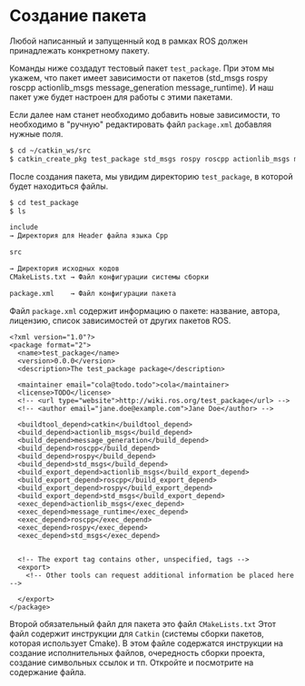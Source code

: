 # Создание пакета

Любой написанный и запущенный код в рамках ROS должен принадлежать конкретному пакету.

Команды ниже создадут тестовый пакет `test_package`. При этом мы укажем, что пакет имеет зависимости от пакетов \(std\_msgs rospy roscpp actionlib\_msgs message\_generation message\_runtime\). И наш пакет уже будет настроен для работы с этими пакетами.

Если далее нам станет необходимо добавить новые зависимости, то необходимо в "ручную" редактировать файл `package.xml` добавляя нужные поля.

```bash
$ cd ~/catkin_ws/src
$ catkin_create_pkg test_package std_msgs rospy roscpp actionlib_msgs message_generation message_runtime
```

После создания пакета, мы увидим директорию `test_package`, в которой будет находиться файлы.

```bash
$ cd test_package
$ ls

include        
→ Директория для Header файла языка Сpp

src

→ Директория исходных кодов
CMakeLists.txt → Файл конфигурации системы сборки

package.xml    → Файл конфигурации пакета
```

Файл `package.xml` содержит информацию о пакете: название, автора, лицензию, список зависимостей от других пакетов ROS.

```markup
<?xml version="1.0"?>
<package format="2">
  <name>test_package</name>
  <version>0.0.0</version>
  <description>The test_package package</description>

  <maintainer email="cola@todo.todo">cola</maintainer>
  <license>TODO</license>
  <!-- <url type="website">http://wiki.ros.org/test_package</url> -->
  <!-- <author email="jane.doe@example.com">Jane Doe</author> -->

  <buildtool_depend>catkin</buildtool_depend>
  <build_depend>actionlib_msgs</build_depend>
  <build_depend>message_generation</build_depend>
  <build_depend>roscpp</build_depend>
  <build_depend>rospy</build_depend>
  <build_depend>std_msgs</build_depend>
  <build_export_depend>actionlib_msgs</build_export_depend>
  <build_export_depend>roscpp</build_export_depend>
  <build_export_depend>rospy</build_export_depend>
  <build_export_depend>std_msgs</build_export_depend>
  <exec_depend>actionlib_msgs</exec_depend>
  <exec_depend>message_runtime</exec_depend>
  <exec_depend>roscpp</exec_depend>
  <exec_depend>rospy</exec_depend>
  <exec_depend>std_msgs</exec_depend>


  <!-- The export tag contains other, unspecified, tags -->
  <export>
    <!-- Other tools can request additional information be placed here -->

  </export>
</package>
```

Второй обязательный файл для пакета это файл `CMakeLists.txt` Этот файл содержит инструкции для `Catkin` \(системы сборки пакетов, которая использует Сmake\). В этом файле содержатся инструкции на создание исполнительных файлов, очередность сборки проекта, создание символьных ссылок и тп. Откройте и посмотрите на содержание файла.

